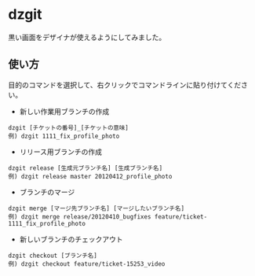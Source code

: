 # dzgit

黒い画面をデザイナが使えるようにしてみました。

## 使い方
目的のコマンドを選択して、右クリックでコマンドラインに貼り付けてください。

* 新しい作業用ブランチの作成
```
dzgit [チケットの番号]_[チケットの意味]
例) dzgit 1111_fix_profile_photo
```

* リリース用ブランチの作成
```
dzgit release [生成元ブランチ名] [生成ブランチ名]
例) dzgit release master 20120412_profile_photo
```

* ブランチのマージ
```
dzgit merge [マージ先ブランチ名] [マージしたいブランチ名]
例) dzgit merge release/20120410_bugfixes feature/ticket-1111_fix_profile_photo
```

* 新しいブランチのチェックアウト
```
dzgit checkout [ブランチ名]
例) dzgit checkout feature/ticket-15253_video
```
